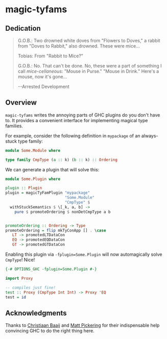 # magic-tyfams

## Dedication

> G.O.B.: Two drowned white doves from "Flowers to Doves," a rabbit from "Doves
>   to Rabbit," also drowned. These were mice...
>
> Tobias: From "Rabbit to Mice?"
>
> G.O.B.: No. That can't be done. No, these were a part of something I call
>   *mice-cellaneous*: "Mouse in Purse." "Mouse in Drink." Here's a mouse, now
>   it's gone...
>
> --Arrested Development


## Overview

`magic-tyfams` writes the annoying parts of GHC plugins do you don't have to. It
provides a convenient interface for implementing magical type families.

For example, consider the following definition in `mypackage` of an always-stuck
type family:

```haskell
module Some.Module where

type family CmpType (a :: k) (b :: k) :: Ordering
```

We can generate a plugin that will solve this:

```haskell
module Some.Plugin where

plugin :: Plugin
plugin = magicTyFamPlugin "mypackage"
                          "Some.Module"
                          "CmpType" $
  withStuckSemantics $ \[_k, a, b] ->
    pure $ promoteOrdering $ nonDetCmpType a b


promoteOrdering :: Ordering -> Type
promoteOrdering = flip mkTyConApp [] . \case
   LT -> promotedLTDataCon
   EQ -> promotedEQDataCon
   GT -> promotedGTDataCon
```

Enabling this plugin via `-fplugin=Some.Plugin` will now automagically solve
`CmpType`! Nice!

```haskell
{-# OPTIONS_GHC -fplugin=Some.Plugin #-}

import Proxy

-- compiles just fine!
test :: Proxy (CmpType Int Int) -> Proxy 'EQ
test = id
```


## Acknowledgments

Thanks to [Christiaan Baaij][chistiaanb] and [Matt Pickering][mpickering] for
their indispensable help convincing GHC to do the right thing here.

[chistiaanb]: https://christiaanb.github.io/
[mpickering]: http://mpickering.github.io/


